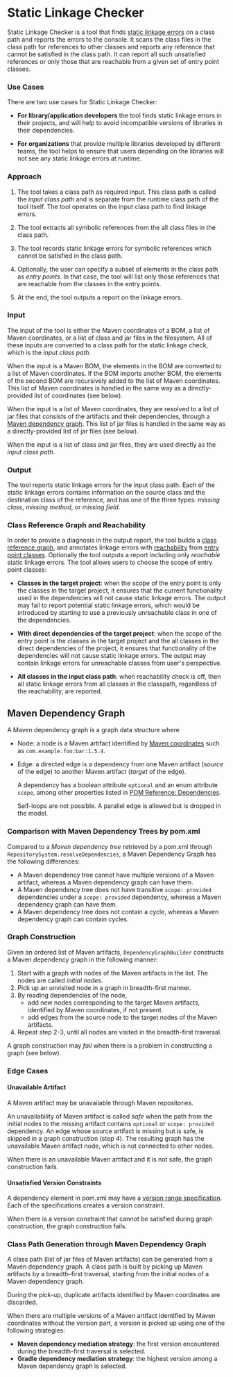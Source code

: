 # Static Linkage Checker

Static Linkage Checker is a tool that finds [static linkage errors](
../library-best-practices/glossary.md#static-linkage-error)
on a class path and reports the errors to the console.
It scans the class files in the class path for references to other classes and
reports any reference that cannot be satisfied in the class path.
It can report all such unsatisfied references or only those that are reachable from
a given set of entry point classes.

### Use Cases
 
There are two use cases for Static Linkage Checker:

- **For library/application developers** the tool finds static linkage
  errors in their projects, and will help to avoid incompatible versions of libraries
  in their dependencies.

- **For organizations** that provide multiple libraries developed by different teams,
  the tool helps to ensure that users depending on the libraries will not see any
  static linkage errors at runtime.

### Approach

1. The tool takes a class path as required input.
  This class path is called the _input class path_ and is separate from
  the runtime class path of the tool itself. The tool operates on the input class path
  to find linkage errors.

2. The tool extracts all symbolic references from the all class files in the class path.

3. The tool records static linkage errors for symbolic references which cannot be satisfied
  in the class path.

4. Optionally, the user can specify a subset of elements in the class path as _entry points_.
  In that case, the tool will list only those references that are reachable
  from the classes in the entry points.

5. At the end, the tool outputs a report on the linkage errors.

### Input

The input of the tool is either the Maven coordinates of a BOM, 
a list of Maven coordinates, or a list of class and jar files in the filesystem.
All of these inputs are converted to a class path for the static linkage check,
which is the _input class path_.

When the input is a Maven BOM, the elements in the BOM are
converted to a list of Maven coordinates.
If the BOM imports another BOM, the elements of the second BOM are recursively
added to the list of Maven coordinates. This list of Maven coordinates is handled
in the same way as a directly-provided list of coordinates (see below).

When the input is a list of Maven coordinates, they are resolved to a list of jar files
that consists of the artifacts and their dependencies, through a
[Maven dependency graph](#maven_dependency_graph).
This list of jar files is handled in the same way as a directly-provided list of jar files
(see below).

When the input is a list of class and jar files, they are used directly as the _input class path_.

### Output

The tool reports static linkage errors for the input class path.
Each of the static linkage errors contains information on the
source class and the destination class of the reference, and has one of the three types:
_missing class_, _missing method_, or _missing field_.
     
### Class Reference Graph and Reachability

In order to provide a diagnosis in the output report, the tool builds a [class reference graph](
../library-best-practices/glossary.md#class-reference-graph),
and annotates linkage errors with [reachability](
../library-best-practices/glossary.md#reachability) from [entry point classes](
../library-best-practices/glossary.md#entry-point-class).
Optionally the tool outputs a report including only _reachable_ static linkage errors.
The tool allows users to choose the scope of entry point classes:

  - **Classes in the target project**: when the scope of the entry point is only the classes in the
    target project, it ensures that the current functionality used in the dependencies will not
    cause static linkage errors.
    The output may fail to report potential static linkage errors, which would be introduced
    by starting to use a previously unreachable class in one of the dependencies.

  - **With direct dependencies of the target project**: when the scope of the entry point is
    the classes in the target project and the all classes in the direct dependencies of the project,
    it ensures that functionality of the dependencies will not cause static linkage errors.
    The output may contain linkage errors for unreachable classes from user's perspective.

  - **All classes in the input class path**: when reachability check is off, then
    all static linkage errors from all classes in the classpath, regardless of the reachability,
    are reported.

<a name="maven_dependency_graph"></a>
## Maven Dependency Graph

A Maven dependency graph is a graph data structure where
- Node: a node is a Maven artifact identified by [Maven coordinates][1] such as
  `com.example.foo:bar:1.5.4`.
- Edge: a directed edge is a dependency from one Maven artifact (_source_ of the edge)
  to another Maven artifact (_target_ of the edge).

  A dependency has a boolean attribute `optional` and an enum attribute `scope`,
  among other properties listed in [POM Reference: Dependencies][2].

  Self-loops are not possible. A parallel edge is allowed but is dropped in the model.

### Comparison with Maven Dependency Trees by pom.xml

Compared to a _Maven dependency tree_ retrieved by a pom.xml through
`RepositorySystem.resolveDependencies`, a Maven Dependency Graph has the following differences:

- A Maven dependency tree cannot have multiple versions of a Maven artifact, whereas a Maven
  dependency graph can have them.
- A Maven dependency tree does not have transitive `scope: provided` dependencies under
  a `scope: provided` dependency, whereas a Maven dependency graph can have them.
- A Maven dependency tree does not contain a cycle,
  whereas a Maven dependency graph can contain cycles.

### Graph Construction

Given an ordered list of Maven artifacts, `DependencyGraphBuilder` constructs a Maven dependency
graph in the following manner:

1. Start with a graph with nodes of the Maven artifacts in the list.
   The nodes are called _initial nodes_.
2. Pick up an unvisited node in a graph in breadth-first manner.
3. By reading dependencies of the node,
   - add new nodes corresponding to the target Maven artifacts, identified by Maven coordinates,
     if not present.
   - add edges from the source node to the target nodes of the Maven artifacts.
4. Repeat step 2-3, until all nodes are visited in the breadth-first traversal.

A graph construction may _fail_ when there is a problem in constructing a graph (see below).

### Edge Cases

#### Unavailable Artifact

A Maven artifact may be unavailable through Maven repositories.

An unavailability of Maven artifact is called _safe_ when the path from the initial nodes to
the missing artifact contains `optional` or `scope: provided` dependency. An edge whose source
artifact is missing but is safe, is skipped in a graph construction (step 4). The resulting graph
has the unavailable Maven artifact node, which is not connected to other nodes.

When there is an unavailable Maven artifact and it is not safe, the graph construction fails.

#### Unsatisfied Version Constraints

A dependency element in pom.xml may have a [version range specification][4].
Each of the specifications creates a version constraint.

When there is a version constraint that cannot be satisfied during graph construction,
the graph construction fails.

### Class Path Generation through Maven Dependency Graph

A class path (list of jar files of Maven artifacts) can be generated from a Maven dependency graph.
A class path is built by picking up Maven artifacts by a breadth-first traversal,
starting from the initial nodes of a Maven dependency graph.

During the pick-up, duplicate artifacts identified by Maven coordinates are discarded.

When there are multiple versions of a Maven artifact identified by Maven coordinates without
the version part, a version is picked up using one of the following strategies:

- **Maven dependency mediation strategy**: the first version encountered during the breadth-first
  traversal is selected.
- **Gradle dependency mediation strategy**: the highest version among a Maven dependency graph is
  selected.

[1]: https://maven.apache.org/pom.html#Maven_Coordinates
[2]: https://maven.apache.org/pom.html#Dependencies
[3]: https://maven.apache.org/plugins/maven-dependency-plugin/tree-mojo.html
[4]: https://maven.apache.org/pom.html#Dependency_Version_Requirement_Specification
